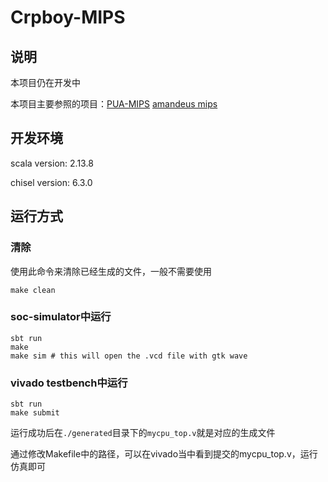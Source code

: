 # Crpboy-MIPS

## 说明

本项目仍在开发中

本项目主要参照的项目：[PUA-MIPS](https://github.com/Clo91eaf/PUA-MIPS) [amandeus mips](https://github.com/amadeus-mips/amadeus-mips/)

## 开发环境

scala version: 2.13.8

chisel version: 6.3.0

## 运行方式

### 清除

使用此命令来清除已经生成的文件，一般不需要使用

```
make clean
```

### soc-simulator中运行

```
sbt run
make
make sim # this will open the .vcd file with gtk wave
```

### vivado testbench中运行

```
sbt run
make submit
```

运行成功后在`./generated`目录下的`mycpu_top.v`就是对应的生成文件

通过修改Makefile中的路径，可以在vivado当中看到提交的mycpu_top.v，运行仿真即可